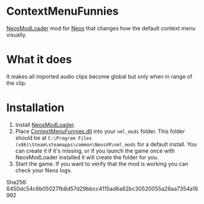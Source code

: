 # ContextMenuFunnies
[NeosModLoader](https://github.com/zkxs/NeosModLoader) mod for [Neos](https://neos.com/) that changes how the default context menu visually.
 
# What it does
It makes all imported audio clips become global but only when in range of the clip.

# Installation
1. Install [NeosModLoader](https://github.com/zkxs/NeosModLoader).
2. Place [ContextMenuFunnies.dll](https://github.com/LeCloutPanda/ContextMenuFunnies/releases/download/v1.0.0/ContextMenuFunnies.dll) into your `nml_mods` folder. This folder should be at `C:\Program Files (x86)\Steam\steamapps\common\NeosVR\nml_mods` for a default install. You can create it if it's missing, or if you launch the game once with NeosModLoader installed it will create the folder for you.
3. Start the game. If you want to verify that the mod is working you can check your Neos logs.

Sha256: 6450dc54c6b05027fb8d57d29bbcc4115ad6a62bc30520055a26aa7354a16992
